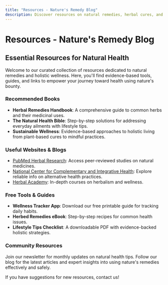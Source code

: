 ```yaml
---
title: "Resources - Nature's Remedy Blog"
description: Discover resources on natural remedies, herbal cures, and holistic wellness. Access guides, tools, and links to evidence-based alternative medicine.
---
```


# Resources - Nature's Remedy Blog

<div class="container mx-auto px-4 py-8">

## Essential Resources for Natural Health

Welcome to our curated collection of resources dedicated to natural remedies and holistic wellness. Here, you'll find evidence-based tools, guides, and links to empower your journey toward health using nature's bounty.

### Recommended Books
- **Herbal Remedies Handbook**: A comprehensive guide to common herbs and their medicinal uses.
- **The Natural Health Bible**: Step-by-step solutions for addressing everyday ailments with lifestyle tips.
- **Sustainable Wellness**: Evidence-based approaches to holistic living from plant-based cures to mindful practices.

### Useful Websites & Blogs
- [PubMed Herbal Research](https://pubmed.ncbi.nlm.nih.gov/): Access peer-reviewed studies on natural medicines.
- [National Center for Complementary and Integrative Health](https://nccih.nih.gov/): Explore reliable info on alternative health practices.
- [Herbal Academy](https://theherbalacademy.com/): In-depth courses on herbalism and wellness.

### Free Tools & Guides
- **Wellness Tracker App**: Download our free printable guide for tracking daily habits.
- **Herbed Remedies eBook**: Step-by-step recipes for common health issues.
- **Lifestyle Tips Checklist**: A downloadable PDF with evidence-backed holistic strategies.

### Community Resources
Join our newsletter for monthly updates on natural health tips. Follow our blog for the latest articles and expert insights into using nature's remedies effectively and safely.

If you have suggestions for new resources, contact us!

</div>
